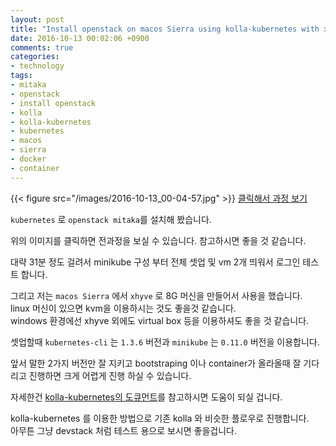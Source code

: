 ```yaml
---
layout: post
title: "Install openstack on macos Sierra using kolla-kubernetes with xhyve"
date: 2016-10-13 00:02:06 +0900
comments: true
categories:
- technology
tags: 
- mitaka
- openstack
- install openstack
- kolla
- kolla-kubernetes
- kubernetes
- macos
- sierra
- docker
- container
---
```


{{< figure src="/images/2016-10-13_00-04-57.jpg" >}}
[클릭해서 과정 보기](http://showterm.io/404f651b005c52298bc9f)

`kubernetes` 로 `openstack mitaka`를 설치해 봤습니다.

위의 이미지를 클릭하면 전과정을 보실 수 있습니다. 참고하시면 좋을 것 같습니다.

대략 31분 정도 걸려서 minikube 구성 부터 전체 셋업 및 vm 2개 띄워서 로그인 테스트 합니다.

그리고 저는 `macos Sierra` 에서 `xhyve` 로 8G 머신을 만들어서 사용을 했습니다.    
linux 머신이 있으면 kvm을 이용하시는 것도 좋을것 같습니다.    
windows 환경에선 xhyve 외에도 virtual box 등을 이용하셔도 좋을 것 같습니다.

셋업할때 `kubernetes-cli` 는 `1.3.6` 버전과 `minikube` 는 `0.11.0` 버전을 이용합니다.

앞서 말한 2가지 버전만 잘 지키고 bootstraping 이나 container가 올라올때 잘 기다리고 진행하면 크게 어렵게 진행 하실 수 있습니다.

자세한건 [kolla-kubernetes의 도큐먼트](https://github.com/openstack/kolla-kubernetes/blob/master/doc/source/minikube-quickstart.rst)를 참고하시면 도움이 되실 겁니다.


kolla-kubernetes 를 이용한 방법으로 기존 kolla 와 비슷한 플로우로 진행합니다.    
아무튼 그냥 devstack 처럼 테스트 용으로 보시면 좋을겁니다.
